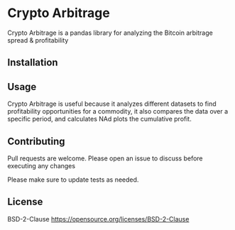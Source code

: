 # Crypto Arbitrage

Crypto Arbitrage is a pandas library for analyzing the Bitcoin arbitrage spread & profitability  

## Installation




## Usage

Crypto Arbitrage is useful because it analyzes different datasets to find profitability opportunities
for a commodity, it also compares the data over a specific period, and calculates NAd plots the cumulative 
profit. 

## Contributing

Pull requests are welcome. Please open an issue to discuss before executing any changes

Please make sure to update tests as needed.

## License
BSD-2-Clause https://opensource.org/licenses/BSD-2-Clause
